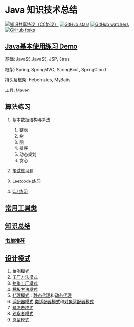# Java 知识技术总结

[![知识共享协议（CC协议）](https://img.shields.io/badge/License-Creative%20Commons-DC3D24.svg)](https://creativecommons.org/licenses/by-nc-sa/4.0/deed.zh)
[![GitHub stars](https://img.shields.io/github/stars/hbulpf/JavaPrinciple.svg?label=Stars)](https://github.com/hbulpf/JavaPrinciple)
[![GitHub watchers](https://img.shields.io/github/watchers/hbulpf/JavaPrinciple.svg?label=Watchers)](https://github.com/hbulpf/JavaPrinciple/watchers)
[![GitHub forks](https://img.shields.io/github/forks/hbulpf/JavaPrinciple.svg?label=Forks)](https://github.com/hbulpf/JavaPrinciple/fork)

## [Java基本使用练习 Demo](src/dev/demo/README.md)

基础: JavaSE,JavaSE, JSP, Strus

框架: Spring, SpringMVC, SpringBoot, SpringCloud

持久层框架: Hebernates, MyBatis

工具: Maven

## 算法练习

1. 基本数据结构与算法
    1. 链表
    1. 树
    1. 图
    1. 排序
    1. 动态规划
    1. 贪心

1. [笔试练习题](src/dev/exams/README.md)

1. [Leetcode 练习](src/dev/leetcode/README.md)

2. [OJ 练习](src/dev/oj/README.md)

## [常用工具类](src/dev/utils/README.md)

## [知识总结](knowledge/README.md)

### [书单推荐](BookList.md)

## [设计模式](src/dev/designpattern/README.md)

1. [单例模式](src/dev/designpattern/singleton)
1. [工厂方法模式](src/dev/designpattern/factorymethod)
1. [抽象工厂模式](src/dev/designpattern/abstractfactory)
1. [模板方法模式](src/dev/designpattern/model)
1. [代理模式](src/dev/designpattern)：[静态代理](dev/designpattern/proxy/staticproxy)和[动态代理](dev/designpattern/proxy/dynamicproxy)
1. [适配器模式](src/dev/designpattern/adapter):[类适配器模式](dev/designpattern/adapter/classAdapter)和[对象适配器模式](dev/designpattern/adapter/objectAdapter)
2. [建造者模式](src/dev/designpattern/builder)
2. [观察者模式](src/dev/designpattern/observer)
2. [原型模式](src/dev/designpattern/prototype)